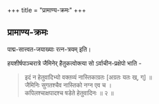 +++
title = "प्रामाण्य-क्रमः"
+++

## प्रामाण्य-क्रमः
पाद्म-सात्त्वत-जयाख्याः रत्न-त्रयम् इति।

हयशीर्षपाञ्चरात्रे जैमिनेर् हैतुकत्वोक्त्या सो ऽर्वाचीन-प्रक्षेपो भाति -

> इदं न हेतुवादिभ्यो वक्तव्यं नास्तिकाग्रतः [अग्रतः यतः ख्, ग्] ॥  
जैमिनिः सुगतश्चैव नास्तिको नग्न एव च ।  
कपिलश्चाक्षपादश्च षडेते हेतुवादिनः ॥ २ ॥